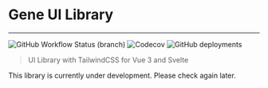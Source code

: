 # Gene UI Library

---

![GitHub Workflow Status (branch)](https://img.shields.io/github/workflow/status/exodes/gene-ui/Deploy/alpha?label=build@alpha)  ![Codecov](https://img.shields.io/codecov/c/github/exodes/gene-ui?label=coverage@alpha)  ![GitHub deployments](https://img.shields.io/github/deployments/exodes/gene-ui/github-pages?label=docs@alpha)

> UI Library with TailwindCSS for Vue 3 and Svelte

This library is currently under development. Please check again later.
